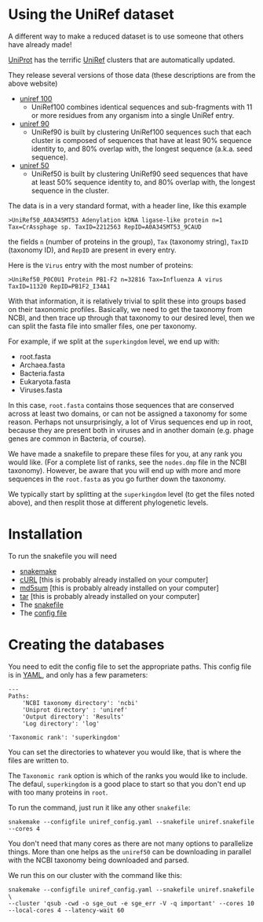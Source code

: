 # Using the UniRef dataset

A different way to make a reduced dataset is to use someone that others have already made!

[UniProt](https://www.uniprot.org/) has the terrific [UniRef](https://www.uniprot.org/uniref/) clusters that are automatically updated.

They release several versions of those data (these descriptions are from the above website)

- [uniref 100](ftp://ftp.uniprot.org/pub/databases/uniprot/uniref/uniref100/)
   - UniRef100 combines identical sequences and sub-fragments with 11 or more residues from any organism into a single UniRef entry.
- [uniref 90](ftp://ftp.uniprot.org/pub/databases/uniprot/uniref/uniref90/)
   - UniRef90 is built by clustering UniRef100 sequences such that each cluster is composed of sequences that have at least 90% sequence identity to, and 80% overlap with, the longest sequence (a.k.a. seed sequence).
- [uniref 50](ftp://ftp.uniprot.org/pub/databases/uniprot/uniref/uniref50/)
   - UniRef50 is built by clustering UniRef90 seed sequences that have at least 50% sequence identity to, and 80% overlap with, the longest sequence in the cluster.

The data is in a very standard format, with a header line, like this example

```
>UniRef50_A0A345MT53 Adenylation kDNA ligase-like protein n=1 Tax=CrAssphage sp. TaxID=2212563 RepID=A0A345MT53_9CAUD
```

the fields `n` (number of proteins in the group), `Tax` (taxonomy string), `TaxID` (taxonomy ID), and `RepID` are present in every entry.

Here is the `Virus` entry with the most number of proteins:

```
>UniRef50_P0C0U1 Protein PB1-F2 n=32816 Tax=Influenza A virus TaxID=11320 RepID=PB1F2_I34A1
```

With that information, it is relatively trivial to split these into groups based on their taxonomic profiles. Basically, we need to get the taxonomy from NCBI, and then
trace up through that taxonomy to our desired level, then we can split the fasta file into smaller files, one per taxonomy.

For example, if we split at the `superkingdom` level, we end up with:

- root.fasta
- Archaea.fasta
- Bacteria.fasta
- Eukaryota.fasta
- Viruses.fasta

In this case, `root.fasta` contains those sequences that are conserved across at least two domains, or can not be assigned a taxonomy for some reason. Perhaps not unsurprisingly, a lot of Virus sequences end up in root, because they are present both in viruses and in another domain (e.g. phage genes are common in Bacteria, of course).

We have made a snakefile to prepare these files for you, at any rank you would like. (For a complete list of ranks, see the `nodes.dmp` file in the NCBI taxonomy). However, be aware that you will end up with more and more sequences in the `root.fasta` as you go further down the taxonomy.

We typically start by splitting at the `superkingdom` level (to get the files noted above), and then resplit those at different phylogenetic levels. 

# Installation

To run the snakefile you will need 
- [snakemake](https://snakemake.readthedocs.io/)
- [cURL](https://curl.haxx.se/) [this is probably already installed on your computer]
- [md5sum](https://en.wikipedia.org/wiki/Md5sum) [this is probably already installed on your computer]
- [tar](https://www.gnu.org/software/tar/) [this is probably already installed on your computer]
- The [snakefile](https://github.com/linsalrob/ReducedBacterialProteinsDatabase/blob/master/snakefiles/uniref.snakefile)
- The [config file](https://github.com/linsalrob/ReducedBacterialProteinsDatabase/blob/master/snakefiles/uniref_config.yaml)

# Creating the databases


You need to edit the config file to set the appropriate paths. This config file is in [YAML](https://yaml.org/), and only has a few parameters:

```
---
Paths:
	'NCBI taxonomy directory': 'ncbi'
	'Uniprot directory' : 'uniref'
	'Output directory': 'Results'
	'Log directory': 'log'

'Taxonomic rank': 'superkingdom'
```

You can set the directories to whatever you would like, that is where the files are written to. 

The `Taxonomic rank` option is which of the ranks you would like to include. The defaul, `superkingdom` is a good place to start so that you don't end up with too many proteins in `root`.

To run the command, just run it like any other `snakefile`:

```
snakemake --configfile uniref_config.yaml --snakefile uniref.snakefile --cores 4
```

You don't need that many cores as there are not many options to parallelize things. More than one helps as the `uniref50` can be downloading in parallel with the NCBI taxonomy being downloaded and parsed.

We run this on our cluster with the command like this:

```
snakemake --configfile uniref_config.yaml --snakefile uniref.snakefile \ 
--cluster 'qsub -cwd -o sge_out -e sge_err -V -q important' --cores 10 --local-cores 4 --latency-wait 60 
```

















